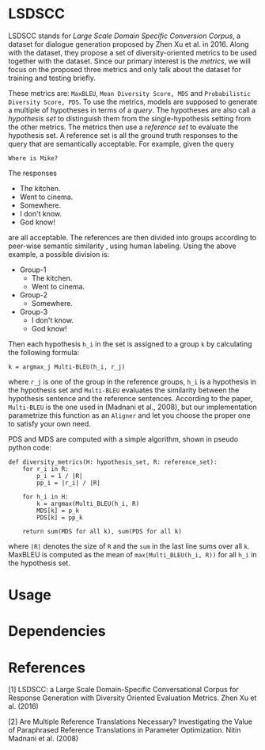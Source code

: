 # LSDSCC
LSDSCC stands for *Large Scale Domain Specific Conversion Corpus*, a dataset 
for dialogue generation proposed by Zhen Xu et al. in 2016.
Along with the dataset, they propose a set of diversity-oriented metrics to be used together with the dataset.
Since our primary interest is the *metrics*, we will focus on the proposed three metrics
and only talk about the dataset for training and testing briefly.

These metrics are: `MaxBLEU`, `Mean Diversity Score, MDS` and `Probabilistic Diversity Score, PDS`.
To use the metrics, models are supposed to generate a multiple of hypotheses in terms of a *query*.
The hypotheses are also call a *hypothesis set* to distinguish them from the single-hypothesis setting from the
other metrics. The metrics then use a *reference set* to evaluate the hypothesis set.
A reference set is all the ground truth responses to the query that are semantically acceptable.
For example, given the query

    Where is Mike?
    
The responses
- The kitchen. 
- Went to cinema.
- Somewhere.
- I don't know.
- God know!

are all acceptable. The references are then divided into groups according to peer-wise semantic similarity
, using human labeling. Using the above example, a possible division is:
- Group-1
    * The kitchen.
    * Went to cinema.
- Group-2
    * Somewhere.
- Group-3
    * I don't know.
    * God know!

Then each hypothesis `h_i` in the set is assigned to a group `k` by calculating the following formula:

    k = argmax_j Multi-BLEU(h_i, r_j)
    
where `r_j` is one of the group in the reference groups, `h_i` is a hypothesis in the hypothesis set
and `Multi-BLEU` evaluates the similarity between the hypothesis sentence and the reference sentences.
According to the paper, `Multi-BLEU` is the one used in (Madnani et al., 2008), but our implementation
parametrize this function as an `Aligner` and let you choose the proper one to satisfy your own need.

PDS and MDS are computed with a simple algorithm, shown in pseudo python code:

    def diversity_metrics(H: hypothesis_set, R: reference_set):
        for r_i in R:
            p_i = 1 / |R|
            pp_i = |r_i| / |R|
        
        for h_i in H:
            k = argmax(Multi_BLEU(h_i, R)
            MDS[k] = p_k
            PDS[k] = pp_k
            
        return sum(MDS for all k), sum(PDS for all k)
        
where `|R|` denotes the size of `R` and the `sum` in the last line sums over all `k`.
MaxBLEU is computed as the mean of `max(Multi_BLEU(h_i, R))` for all `h_i` in the hypothesis set.

# Usage


# Dependencies


# References
[1] LSDSCC: a Large Scale Domain-Specific Conversational Corpus for Response Generation with Diversity Oriented Evaluation Metrics. Zhen Xu et al. (2016)

[2] Are Multiple Reference Translations Necessary? Investigating the Value of Paraphrased Reference Translations in Parameter Optimization. Nitin Madnani et al. (2008)
